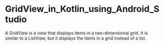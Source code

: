 # GridView_in_Kotlin_using_Android_Studio
A GridView is a view that displays items in a two-dimensional grid. It is similar to a ListView, but it displays the items in a grid instead of a list.
